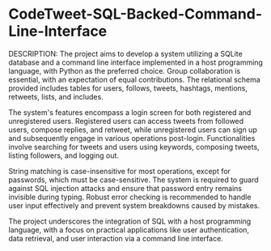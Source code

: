 # CodeTweet-SQL-Backed-Command-Line-Interface

DESCRIPTION:
 The project aims to develop a system utilizing a SQLite database and a command line interface implemented in a host programming language, with Python as the preferred choice. Group collaboration is essential, with an expectation of equal contributions. The relational schema provided includes tables for users, follows, tweets, hashtags, mentions, retweets, lists, and includes.

The system's features encompass a login screen for both registered and unregistered users. Registered users can access tweets from followed users, compose replies, and retweet, while unregistered users can sign up and subsequently engage in various operations post-login. Functionalities involve searching for tweets and users using keywords, composing tweets, listing followers, and logging out.

String matching is case-insensitive for most operations, except for passwords, which must be case-sensitive. The system is required to guard against SQL injection attacks and ensure that password entry remains invisible during typing. Robust error checking is recommended to handle user input effectively and prevent system breakdowns caused by mistakes.

The project underscores the integration of SQL with a host programming language, with a focus on practical applications like user authentication, data retrieval, and user interaction via a command line interface.
